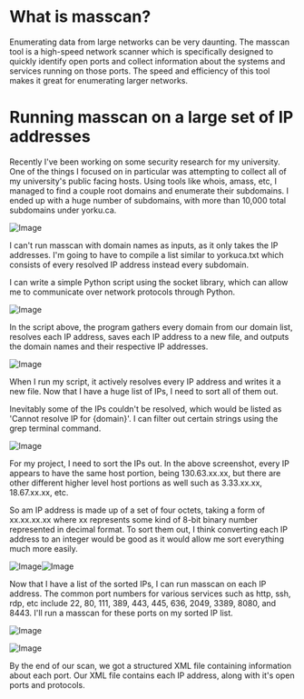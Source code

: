# What is masscan?

Enumerating data from large networks can be very daunting. The masscan tool is a high-speed network scanner which is specifically designed to quickly identify open ports and collect information about the systems and services running on those ports. The speed and efficiency of this tool makes it great for enumerating larger networks.

# Running masscan on a large set of IP addresses

Recently I've been working on some security research for my university. One of the things I focused on in particular was attempting to collect all of my university's public facing hosts. Using tools like whois, amass, etc, I managed to find a couple root domains and enumerate their subdomains. I ended up with a huge number of subdomains, with more than 10,000 total subdomains under yorku.ca.

![Image](./images/domains.png)

I can't run masscan with domain names as inputs, as it only takes the IP addresses. I'm going to have to compile a list similar to yorkuca.txt which consists of every resolved IP address instead every subdomain. 

I can write a simple Python script using the socket library, which can allow me to communicate over network protocols through Python. 

![Image](./images/ipresolve.png)

In the script above, the program gathers every domain from our domain list, resolves each IP address, saves each IP address to a new file, and outputs the domain names and their respective IP addresses.

![Image](./images/scriptrun.png)

When I run my script, it actively resolves every IP address and writes it a new file. Now that I have a huge list of IPs, I need to sort all of them out. 

Inevitably some of the IPs couldn't be resolved, which would be listed as 'Cannot resolve IP for {domain}'. I can filter out certain strings using the grep terminal command. 

![Image](./images/filteredips.png)

For my project, I need to sort the IPs out. In the above screenshot, every IP appears to have the same host portion, being 130.63.xx.xx, but there are other different higher level host portions as well such as 3.33.xx.xx, 18.67.xx.xx, etc.

So am IP address is made up of a set of four octets, taking a form of xx.xx.xx.xx where xx represents some kind of 8-bit binary number represented in decimal format. 
To sort them out, I think converting each IP address to an integer would be good as it would allow me sort everything much more easily. 

![Image](./images/sortIPcode.png)![Image](./images/sortIPoutput.png)

Now that I have a list of the sorted IPs, I can run masscan on each IP address.
The common port numbers for various services such as http, ssh, rdp, etc include 22, 80, 111, 389, 443, 445, 636, 2049, 3389, 8080, and 8443. I'll run a masscan for these ports on my sorted IP list.

![Image](./images/masscanstart.png)

![Image](./images/scanresults.png)

By the end of our scan, we got a structured XML file containing information about each port. Our XML file contains each IP address, along with it's open ports and protocols. 